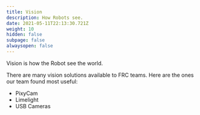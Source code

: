 ```yaml
---
title: Vision
description: How Robots see.
date: 2021-05-11T22:13:30.721Z
weight: 10
hidden: false
subpage: false
alwaysopen: false
---
```

Vision is how the Robot see the world.

There are many vision solutions available to FRC teams. Here are the ones our team found most useful:

* PixyCam
* Limelight
* USB Cameras